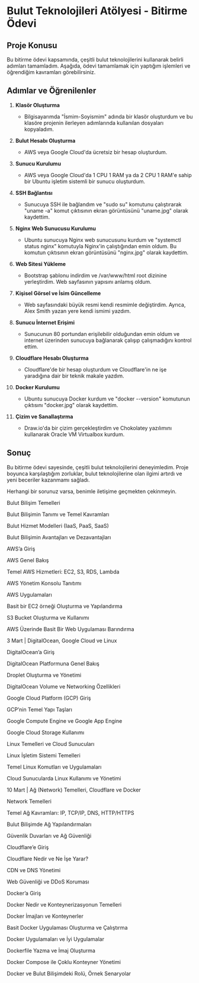 # Bulut Teknolojileri Atölyesi - Bitirme Ödevi

## Proje Konusu
Bu bitirme ödevi kapsamında, çeşitli bulut teknolojilerini kullanarak belirli adımları tamamladım. Aşağıda, ödevi tamamlamak için yaptığım işlemleri ve öğrendiğim kavramları görebilirsiniz.

## Adımlar ve Öğrenilenler

1. **Klasör Oluşturma**
   - Bilgisayarımda "İsmim-Soyismim" adında bir klasör oluşturdum ve bu klasöre projenin ilerleyen adımlarında kullanılan dosyaları kopyaladım.

2. **Bulut Hesabı Oluşturma**
   - AWS veya Google Cloud'da ücretsiz bir hesap oluşturdum.

3. **Sunucu Kurulumu**
   - AWS veya Google Cloud'da 1 CPU 1 RAM ya da 2 CPU 1 RAM'e sahip bir Ubuntu işletim sistemli bir sunucu oluşturdum.

4. **SSH Bağlantısı**
   - Sunucuya SSH ile bağlandım ve "sudo su" komutunu çalıştırarak "uname -a" komut çıktısının ekran görüntüsünü "uname.jpg" olarak kaydettim.

5. **Nginx Web Sunucusu Kurulumu**
   - Ubuntu sunucuya Nginx web sunucusunu kurdum ve "systemctl status nginx" komutuyla Nginx'in çalıştığından emin oldum. Bu komutun çıktısının ekran görüntüsünü "nginx.jpg" olarak kaydettim.

6. **Web Sitesi Yükleme**
   - Bootstrap şablonu indirdim ve /var/www/html root dizinine yerleştirdim. Web sayfasının yapısını anlamış oldum.

7. **Kişisel Görsel ve İsim Güncelleme**
   - Web sayfasındaki büyük resmi kendi resmimle değiştirdim. Ayrıca, Alex Smith yazan yere kendi ismimi yazdım.

8. **Sunucu İnternet Erişimi**
   - Sunucunun 80 portundan erişilebilir olduğundan emin oldum ve internet üzerinden sunucuya bağlanarak çalışıp çalışmadığını kontrol ettim.

9. **Cloudflare Hesabı Oluşturma**
   - Cloudflare'de bir hesap oluşturdum ve Cloudflare'in ne işe yaradığına dair bir teknik makale yazdım.

10. **Docker Kurulumu**
    - Ubuntu sunucuya Docker kurdum ve "docker --version" komutunun çıktısını "docker.jpg" olarak kaydettim.

11. **Çizim ve Sanallaştırma**
    - Draw.io'da bir çizim gerçekleştirdim ve Chokolatey yazılımını kullanarak Oracle VM Virtualbox kurdum.

## Sonuç
Bu bitirme ödevi sayesinde, çeşitli bulut teknolojilerini deneyimledim. Proje boyunca karşılaştığım zorluklar, bulut teknolojilerine olan ilgimi artırdı ve yeni beceriler kazanmamı sağladı.

Herhangi bir sorunuz varsa, benimle iletişime geçmekten çekinmeyin.



Bulut Bilişim Temelleri

Bulut Bilişimin Tanımı ve Temel Kavramları

Bulut Hizmet Modelleri (IaaS, PaaS, SaaS)

Bulut Bilişimin Avantajları ve Dezavantajları

AWS’a Giriş

AWS Genel Bakış

Temel AWS Hizmetleri: EC2, S3, RDS, Lambda

AWS Yönetim Konsolu Tanıtımı

AWS Uygulamaları

Basit bir EC2 örneği Oluşturma ve Yapılandırma

S3 Bucket Oluşturma ve Kullanımı

AWS Üzerinde Basit Bir Web Uygulaması Barındırma

 

3 Mart | DigitalOcean, Google Cloud ve Linux

DigitalOcean’a Giriş

DigitalOcean Platformuna Genel Bakış

Droplet Oluşturma ve Yönetimi

DigitalOcean Volume ve Networking Özellikleri

Google Cloud Platform (GCP) Giriş

GCP’nin Temel Yapı Taşları

Google Compute Engine ve Google App Engine

Google Cloud Storage Kullanımı

Linux Temelleri ve Cloud Sunucuları

Linux İşletim Sistemi Temelleri

Temel Linux Komutları ve Uygulamaları

Cloud Sunucularda Linux Kullanımı ve Yönetimi

 

10 Mart | Ağ (Network) Temelleri, Cloudflare ve Docker 

Network Temelleri

Temel Ağ Kavramları: IP, TCP/IP, DNS, HTTP/HTTPS

Bulut Bilişimde Ağ Yapılandırmaları

Güvenlik Duvarları ve Ağ Güvenliği

Cloudflare’e Giriş

Cloudflare Nedir ve Ne İşe Yarar?

CDN ve DNS Yönetimi

Web Güvenliği ve DDoS Koruması

Docker’a Giriş

Docker Nedir ve Konteynerizasyonun Temelleri

Docker İmajları ve Konteynerler

Basit Docker Uygulaması Oluşturma ve Çalıştırma

Docker Uygulamaları ve İyi Uygulamalar

Dockerfile Yazma ve İmaj Oluşturma

Docker Compose ile Çoklu Konteyner Yönetimi

Docker ve Bulut Bilişimdeki Rolü, Örnek Senaryolar
